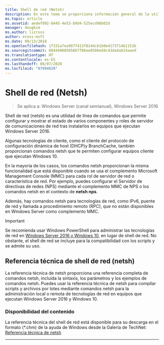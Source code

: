 ```yaml
---
title: Shell de red (Netsh)
description: En este tema se proporciona información general de la utilidad de línea de comandos de shell de red (netsh) en Windows Server 2016.
ms.topic: article
ms.assetid: aedef092-8445-4e53-b9d4-525ecd98b02d
manager: dougkim
ms.author: lizross
author: eross-msft
ms.date: 09/13/2018
ms.openlocfilehash: 1f331a7ea987f413f814dcb1b0e4173714b1153b
ms.sourcegitcommit: 68444968565667f86ee0586ed4c43da4ab24aaed
ms.translationtype: HT
ms.contentlocale: es-ES
ms.lasthandoff: 08/07/2020
ms.locfileid: "87994620"
---
```

# <a name="network-shell-netsh"></a>Shell de red \(Netsh\)

>Se aplica a: Windows Server (canal semianual), Windows Server 2016

Shell de red (netsh) es una utilidad de línea de comandos que permite configurar y mostrar el estado de varios componentes y roles de servidor de comunicaciones de red tras instalarlos en equipos que ejecutan Windows Server 2016.

Algunas tecnologías de cliente, como el cliente del protocolo de configuración dinámica de host \(DHCP\)y BranchCache, también proporcionan comandos netsh que te permiten configurar equipos cliente que ejecutan Windows 10.

En la mayoría de los casos, los comandos netsh proporcionan la misma funcionalidad que está disponible cuando se usa el complemento Microsoft Management Console \(MMC\) para cada rol de servidor de red o característica de red. Por ejemplo, puedes configurar el Servidor de directivas de redes \(NPS\) mediante el complemento MMC de NPS o los comandos netsh en el contexto de **netsh nps**.

Además, hay comandos netsh para tecnologías de red, como IPv6, puente de red y llamada a procedimiento remoto \(RPC\), que no están disponibles en Windows Server como complemento MMC.

>[!IMPORTANT]
>Se recomienda usar Windows PowerShell para administrar las tecnologías de red en [Windows Server 2016 y Windows 10](/powershell/windows/get-started?view=win10-ps), en lugar de shell de red. No obstante, el shell de red se incluye para la compatibilidad con los scripts y se admite su uso.

## <a name="network-shell-netsh-technical-reference"></a>Referencia técnica de shell de red (netsh)

La referencia técnica de netsh proporciona una referencia completa de comandos netsh, incluida la sintaxis, los parámetros y los ejemplos de comandos netsh. Puedes usar la referencia técnica de netsh para compilar scripts y archivos por lotes mediante comandos netsh para la administración local o remota de tecnologías de red en equipos que ejecutan Windows Server 2016 y Windows 10.

### <a name="content-availability"></a>Disponibilidad del contenido

La referencia técnica del shell de red está disponible para su descarga en el formato \(*.chm\) de la ayuda de Windows desde la Galería de TechNet: [Referencia técnica de netsh](https://gallery.technet.microsoft.com/Netsh-Technical-Reference-c46523dc)

---